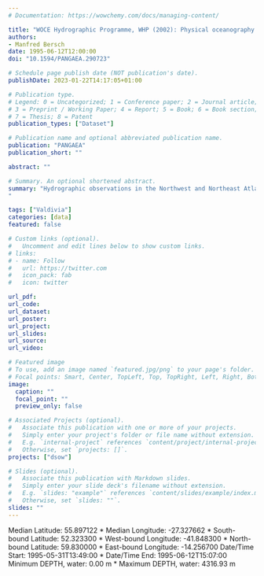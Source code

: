```yaml
---
# Documentation: https://wowchemy.com/docs/managing-content/

title: "WOCE Hydrographic Programme, WHP (2002): Physical oceanography during VALDIVIA cruise VA152 on section AR07E, May - June 1995. Institut für Meereskunde, Universität Hamburg"
authors: 
- Manfred Bersch
date: 1995-06-12T12:00:00
doi: "10.1594/PANGAEA.290723"

# Schedule page publish date (NOT publication's date).
publishDate: 2023-01-22T14:17:05+01:00

# Publication type.
# Legend: 0 = Uncategorized; 1 = Conference paper; 2 = Journal article;
# 3 = Preprint / Working Paper; 4 = Report; 5 = Book; 6 = Book section;
# 7 = Thesis; 8 = Patent
publication_types: ["Dataset"]

# Publication name and optional abbreviated publication name.
publication: "PANGAEA"
publication_short: ""

abstract: ""

# Summary. An optional shortened abstract.
summary: "Hydrographic observations in the Northwest and Northeast Atlantic during Valdivia cruise 161/2 from 19. August - 5. September 1996.
"

tags: ["Valdivia"]
categories: [data]
featured: false

# Custom links (optional).
#   Uncomment and edit lines below to show custom links.
# links:
# - name: Follow
#   url: https://twitter.com
#   icon_pack: fab
#   icon: twitter

url_pdf:
url_code:
url_dataset:  
url_poster:
url_project:
url_slides:
url_source:
url_video:

# Featured image
# To use, add an image named `featured.jpg/png` to your page's folder. 
# Focal points: Smart, Center, TopLeft, Top, TopRight, Left, Right, BottomLeft, Bottom, BottomRight.
image:
  caption: ""
  focal_point: ""
  preview_only: false

# Associated Projects (optional).
#   Associate this publication with one or more of your projects.
#   Simply enter your project's folder or file name without extension.
#   E.g. `internal-project` references `content/project/internal-project/index.md`.
#   Otherwise, set `projects: []`.
projects: ["dsow"]

# Slides (optional).
#   Associate this publication with Markdown slides.
#   Simply enter your slide deck's filename without extension.
#   E.g. `slides: "example"` references `content/slides/example/index.md`.
#   Otherwise, set `slides: ""`.
slides: ""
---
```

Median Latitude: 55.897122 * Median Longitude: -27.327662 * South-bound Latitude: 52.323300 * West-bound Longitude: -41.848300 * North-bound Latitude: 59.830000 * East-bound Longitude: -14.256700
Date/Time Start: 1995-05-31T13:49:00 * Date/Time End: 1995-06-12T15:07:00
Minimum DEPTH, water: 0.00 m * Maximum DEPTH, water: 4316.93 m
